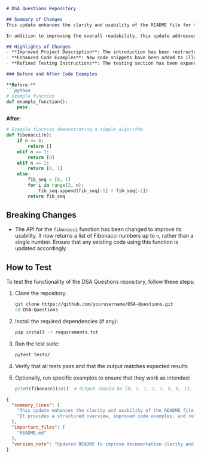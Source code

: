 ```markdown
# DSA Questions Repository

## Summary of Changes
This update enhances the clarity and usability of the README file for the DSA Questions repository. It aims to provide a more structured overview of the project, making it easier for contributors and users to navigate the content and understand the purpose of the repository. The revised README now includes a clearer project description, highlights of features, and refined sections for code examples and testing instructions.

In addition to improving the overall readability, this update addresses some previously unclear instructions and adds examples that demonstrate the implementation of common data structures and algorithms. This will not only assist new contributors in understanding how to utilize the repository effectively but also serve as a quick reference for experienced developers.

## Highlights of Changes
- **Improved Project Description**: The introduction has been restructured to clearly articulate the goals of the repository.
- **Enhanced Code Examples**: New code snippets have been added to illustrate the implementation of key algorithms and data structures.
- **Refined Testing Instructions**: The testing section has been expanded to provide step-by-step guidance on how to ensure the functionality of the code.

### Before and After Code Examples

**Before:**
```python
# Example function
def example_function():
    pass
```

**After:**
```python
# Example function demonstrating a simple algorithm
def fibonacci(n):
    if n <= 0:
        return []
    elif n == 1:
        return [0]
    elif n == 2:
        return [0, 1]
    else:
        fib_seq = [0, 1]
        for i in range(2, n):
            fib_seq.append(fib_seq[-1] + fib_seq[-2])
        return fib_seq
```

## Breaking Changes
- The API for the `fibonacci` function has been changed to improve its usability. It now returns a list of Fibonacci numbers up to `n`, rather than a single number. Ensure that any existing code using this function is updated accordingly.

## How to Test
To test the functionality of the DSA Questions repository, follow these steps:

1. Clone the repository:
   ```bash
   git clone https://github.com/yourusername/DSA-Questions.git
   cd DSA-Questions
   ```

2. Install the required dependencies (if any):
   ```bash
   pip install -r requirements.txt
   ```

3. Run the test suite:
   ```bash
   pytest tests/
   ```

4. Verify that all tests pass and that the output matches expected results.

5. Optionally, run specific examples to ensure that they work as intended:
   ```python
   print(fibonacci(10))  # Output should be [0, 1, 1, 2, 3, 5, 8, 13, 21, 34]
   ```

```json
{
  "summary_lines": [
    "This update enhances the clarity and usability of the README file.",
    "It provides a structured overview, improved code examples, and refined testing instructions."
  ],
  "important_files": [
    "README.md"
  ],
  "version_note": "Updated README to improve documentation clarity and usability."
}
```
```